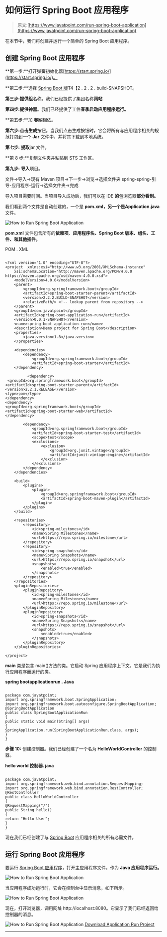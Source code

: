 # 如何运行 Spring Boot 应用程序

> 原文:[https://www.javatpoint.com/run-spring-boot-application](https://www.javatpoint.com/run-spring-boot-application)

在本节中，我们将创建并运行一个简单的 Spring Boot 应用程序。

## 创建 Spring Boot 应用程序

**第一步:**打开弹簧初始化器[https://start.spring.io/](https://start.spring.io/)。

**第二步:**选择 [Spring Boot 版](https://www.javatpoint.com/spring-boot-version)T4【2 . 2 . 2 . build-SNAPSHOT。

**第三步:**提供**组**名称。我们已经提供了集团名称**网站**

**第四步:**提供**神器**。我们已经提供了工件**春季启动应用程序运行。**

**第五步:**加 **[春](https://www.javatpoint.com/spring-tutorial)网**相依。

**第六步:**点击**生成**按钮。当我们点击生成按钮时，它会将所有与应用程序相关的规范打包到一个 **Jar** 文件中，并将其下载到本地系统。

**第七步:** **提取**jar 文件。

**第 8 步:**复制文件夹并粘贴到 STS 工作区。

**第九步:** **导入**项目。

文件->导入->现有 Maven 项目->下一步->浏览->选择文件夹 spring-spring-引导-应用程序-运行->选择文件夹->完成

导入项目需要时间。当项目导入成功后，我们可以在 IDE **的**包浏览器**部分看到。**

我们看到两个文件是自动创建的，一个是 **pom.xml，**另一个是**Application.java**文件。

![How to Run Spring Boot Application](../Images/d34ea3b07a6786a8dacbf64611762122.png)

**pom.xml** 文件包含所有的**依赖项**、**应用程序名、Spring Boot 版本、组名、工件、**和其他**插件。**

POM . XML

```

<?xml version="1.0" encoding="UTF-8"?>
<project  xmlns:xsi="http://www.w3.org/2001/XMLSchema-instance"
	xsi:schemaLocation="http://maven.apache.org/POM/4.0.0 https://maven.apache.org/xsd/maven-4.0.0.xsd">
	<modelVersion>4.0.0</modelVersion>
	<parent>
		<groupId>org.springframework.boot</groupId>
		<artifactId>spring-boot-starter-parent</artifactId>
		<version>2.2.2.BUILD-SNAPSHOT</version>
		<relativePath/> <!-- lookup parent from repository -->
	</parent>
	<groupId>com.javatpoint</groupId>
	<artifactId>spring-boot-application-run</artifactId>
	<version>0.0.1-SNAPSHOT</version>
	<name>spring-boot-application-run</name>
	<description>Demo project for Spring Boot</description>
	<properties>
		<java.version>1.8</java.version>
	</properties>

	<dependencies>
		<dependency>
			<groupId>org.springframework.boot</groupId>
			<artifactId>spring-boot-starter</artifactId>
	</dependency>

		  <dependency>
 <groupId>org.springframework.boot</groupId>
<artifactId>spring-boot-starter-parent</artifactId>
<version>2.2.1.RELEASE</version>
<type>pom</type>
</dependency>
<dependency>
<groupId>org.springframework.boot</groupId>
<artifactId>spring-boot-starter-web</artifactId>
</dependency>

		<dependency>
			<groupId>org.springframework.boot</groupId>
			<artifactId>spring-boot-starter-test</artifactId>
			<scope>test</scope>
			<exclusions>
				<exclusion>
					<groupId>org.junit.vintage</groupId>
					<artifactId>junit-vintage-engine</artifactId>
				</exclusion>
			</exclusions>
		</dependency>
	</dependencies>

	<build>
		<plugins>
			<plugin>
				<groupId>org.springframework.boot</groupId>
				<artifactId>spring-boot-maven-plugin</artifactId>
			</plugin>
		</plugins>
	</build>

	<repositories>
		<repository>
			<id>spring-milestones</id>
			<name>Spring Milestones</name>
			<url>https://repo.spring.io/milestone</url>
		</repository>
		<repository>
			<id>spring-snapshots</id>
			<name>Spring Snapshots</name>
			<url>https://repo.spring.io/snapshot</url>
			<snapshots>
				<enabled>true</enabled>
			</snapshots>
		</repository>
	</repositories>
	<pluginRepositories>
		<pluginRepository>
			<id>spring-milestones</id>
			<name>Spring Milestones</name>
			<url>https://repo.spring.io/milestone</url>
		</pluginRepository>
		<pluginRepository>
			<id>spring-snapshots</id>
			<name>Spring Snapshots</name>
			<url>https://repo.spring.io/snapshot</url>
			<snapshots>
				<enabled>true</enabled>
			</snapshots>
		</pluginRepository>
	</pluginRepositories>

</project>

```

**main** 类是包含 main()方法的类。它启动 Spring 应用程序上下文。它是我们为执行应用程序而运行的类。

**spring bootapplicationrun . Java**

```

package com.javatpoint;
import org.springframework.boot.SpringApplication;
import org.springframework.boot.autoconfigure.SpringBootApplication;
@SpringBootApplication
public class SpringBootApplicationRun
{
public static void main(String[] args) 
{
SpringApplication.run(SpringBootApplicationRun.class, args);
}
}

```

**步骤 10:** 创建控制器。我们已经创建了一个名为 **HelloWorldController** 的控制器。

**hello world 控制器. java**

```

package com.javatpoint;
import org.springframework.web.bind.annotation.RequestMapping;
import org.springframework.web.bind.annotation.RestController;
@RestController
public class HelloWorldController 
{
@RequestMapping("/")
public String hello() 
{
return "Hello User";
}
}

```

现在我们已经创建了与 [Spring Boot](https://www.javatpoint.com/spring-boot-tutorial) 应用程序相关的所有必需文件。

## 运行 Spring Boot 应用程序

要运行 [Spring Boot 应用程序](https://www.javatpoint.com/spring-boot-properties)，打开主应用程序文件，作为 **Java 应用程序运行。**

![How to Run Spring Boot Application](../Images/b07ba75bb0f15c945a457c1bf5241d97.png)

当应用程序成功运行时，它会在控制台中显示消息，如下所示。

![How to Run Spring Boot Application](../Images/930a66960449321d536bb070fabe791d.png)

现在，打开浏览器，调用网址 http://localhost:8080。它显示了我们已经返回给控制器的消息。

![How to Run Spring Boot Application](../Images/0cca7a276a0e0293f6522d49f0f7be4d.png)
[Download Application Run Project](https://static.javatpoint.com/springboot/download/spring-boot-application-run.zip)

* * *
